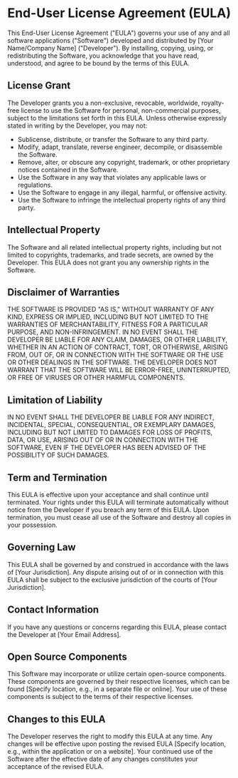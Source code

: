 # End-User License Agreement (EULA)

This End-User License Agreement ("EULA") governs your use of any and all software applications ("Software") developed and distributed by [Your Name/Company Name] ("Developer").  By installing, copying, using, or redistributing the Software, you acknowledge that you have read, understood, and agree to be bound by the terms of this EULA.

## License Grant

The Developer grants you a non-exclusive, revocable, worldwide, royalty-free license to use the Software for personal, non-commercial purposes, subject to the limitations set forth in this EULA.  Unless otherwise expressly stated in writing by the Developer, you may not:

* Sublicense, distribute, or transfer the Software to any third party.
* Modify, adapt, translate, reverse engineer, decompile, or disassemble the Software.
* Remove, alter, or obscure any copyright, trademark, or other proprietary notices contained in the Software.
* Use the Software in any way that violates any applicable laws or regulations.
* Use the Software to engage in any illegal, harmful, or offensive activity.
* Use the Software to infringe the intellectual property rights of any third party.


## Intellectual Property

The Software and all related intellectual property rights, including but not limited to copyrights, trademarks, and trade secrets, are owned by the Developer.  This EULA does not grant you any ownership rights in the Software.

## Disclaimer of Warranties

THE SOFTWARE IS PROVIDED "AS IS," WITHOUT WARRANTY OF ANY KIND, EXPRESS OR IMPLIED, INCLUDING BUT NOT LIMITED TO THE WARRANTIES OF MERCHANTABILITY, FITNESS FOR A PARTICULAR PURPOSE, AND NON-INFRINGEMENT. IN NO EVENT SHALL THE DEVELOPER BE LIABLE FOR ANY CLAIM, DAMAGES, OR OTHER LIABILITY, WHETHER IN AN ACTION OF CONTRACT, TORT, OR OTHERWISE, ARISING FROM, OUT OF, OR IN CONNECTION WITH THE SOFTWARE OR THE USE OR OTHER DEALINGS IN THE SOFTWARE.  THE DEVELOPER DOES NOT WARRANT THAT THE SOFTWARE WILL BE ERROR-FREE, UNINTERRUPTED, OR FREE OF VIRUSES OR OTHER HARMFUL COMPONENTS.

## Limitation of Liability

IN NO EVENT SHALL THE DEVELOPER BE LIABLE FOR ANY INDIRECT, INCIDENTAL, SPECIAL, CONSEQUENTIAL, OR EXEMPLARY DAMAGES, INCLUDING BUT NOT LIMITED TO DAMAGES FOR LOSS OF PROFITS, DATA, OR USE, ARISING OUT OF OR IN CONNECTION WITH THE SOFTWARE, EVEN IF THE DEVELOPER HAS BEEN ADVISED OF THE POSSIBILITY OF SUCH DAMAGES.

## Term and Termination

This EULA is effective upon your acceptance and shall continue until terminated.  Your rights under this EULA will terminate automatically without notice from the Developer if you breach any term of this EULA.  Upon termination, you must cease all use of the Software and destroy all copies in your possession.

## Governing Law

This EULA shall be governed by and construed in accordance with the laws of [Your Jurisdiction].  Any dispute arising out of or in connection with this EULA shall be subject to the exclusive jurisdiction of the courts of [Your Jurisdiction].

## Contact Information

If you have any questions or concerns regarding this EULA, please contact the Developer at [Your Email Address].



## Open Source Components

This Software may incorporate or utilize certain open-source components.  These components are governed by their respective licenses, which can be found [Specify location, e.g., in a separate file or online].  Your use of these components is subject to the terms of their respective licenses.

## Changes to this EULA

The Developer reserves the right to modify this EULA at any time.  Any changes will be effective upon posting the revised EULA [Specify location, e.g., within the application or on a website]. Your continued use of the Software after the effective date of any changes constitutes your acceptance of the revised EULA.